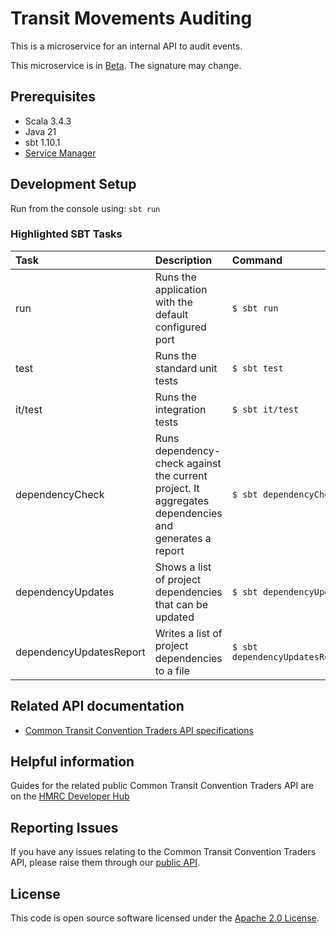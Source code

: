 # Transit Movements Auditing
This is a microservice for an internal API to audit events.

This microservice is in [Beta](https://www.gov.uk/help/beta). The signature may change.

## Prerequisites

- Scala 3.4.3
- Java 21
- sbt 1.10.1
- [Service Manager](https://github.com/hmrc/service-manager)

## Development Setup

Run from the console using: `sbt run`

### Highlighted SBT Tasks
| Task                    | Description                                                                                          | Command                             |
|:------------------------|:-----------------------------------------------------------------------------------------------------|:------------------------------------|
| run                     | Runs the application with the default configured port                                                | ```$ sbt run```                     |
| test                    | Runs the standard unit tests                                                                         | ```$ sbt test```                    |
| it/test                 | Runs the integration tests                                                                           | ```$ sbt it/test ```                |
| dependencyCheck         | Runs dependency-check against the current project. It aggregates dependencies and generates a report | ```$ sbt dependencyCheck```         |
| dependencyUpdates       | Shows a list of project dependencies that can be updated                                             | ```$ sbt dependencyUpdates```       |
| dependencyUpdatesReport | Writes a list of project dependencies to a file                                                      | ```$ sbt dependencyUpdatesReport``` |

## Related API documentation

- [Common Transit Convention Traders API specifications](https://developer.service.hmrc.gov.uk/api-documentation/docs/api/service/common-transit-convention-traders/1.0)

## Helpful information

Guides for the related public Common Transit Convention Traders API are on the [HMRC Developer Hub](https://developer.service.hmrc.gov.uk/api-documentation/docs/using-the-hub)

## Reporting Issues

If you have any issues relating to the Common Transit Convention Traders API, please raise them through our [public API](https://github.com/hmrc/common-transit-convention-traders#reporting-issues).

## License

This code is open source software licensed under the [Apache 2.0 License]("http://www.apache.org/licenses/LICENSE-2.0.html").
